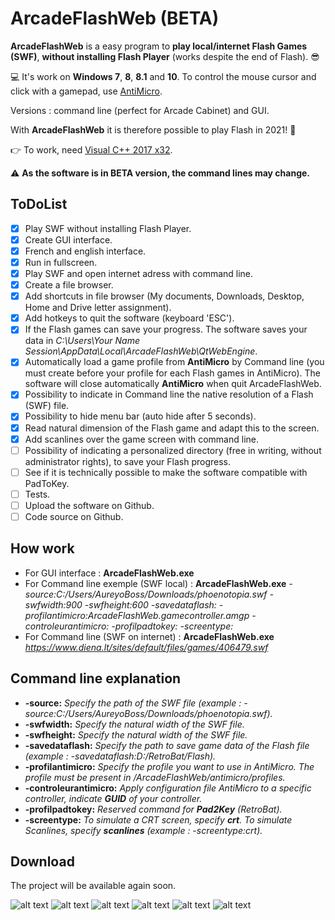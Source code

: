 # ArcadeFlashWeb (BETA)
**ArcadeFlashWeb** is a easy program to **play local/internet Flash Games (SWF)**, **without installing Flash Player** (works despite the end of Flash). 😎

💻 It's work on **Windows 7**, **8**, **8.1** and **10**. To control the mouse cursor and click with a gamepad, use [AntiMicro](https://github.com/AntiMicro/antimicro "AntiMicro's Homepage").

Versions : command line (perfect for Arcade Cabinet) and GUI.

With **ArcadeFlashWeb** it is therefore possible to play Flash in 2021! :tada:

👉 To work, need [Visual C++ 2017 x32](https://support.microsoft.com/fr-fr/topic/derniers-t%C3%A9l%C3%A9chargements-pris-en-charge-de-visual-c-2647da03-1eea-4433-9aff-95f26a218cc0 "").

⚠ **As the software is in BETA version, the command lines may change.**

## ToDoList
* [x] Play SWF without installing Flash Player.
* [x] Create GUI interface.
* [X] French and english interface.
* [x] Run in fullscreen.
* [x] Play SWF and open internet adress with command line.
* [x] Create a file browser.
* [x] Add shortcuts in file browser (My documents, Downloads, Desktop, Home and Drive letter assignment).
* [x] Add hotkeys to quit the software (keyboard 'ESC').
* [x] If the Flash games can save your progress. The software saves your data in *C:\Users\Your Name Session\AppData\Local\ArcadeFlashWeb\QtWebEngine*.
* [x] Automatically load a game profile from **AntiMicro** by Command line (you must create before your profile for each Flash games in AntiMicro). The software will close automatically **AntiMicro** when quit ArcadeFlashWeb.
* [x] Possibility to indicate in Command line the native resolution of a Flash (SWF) file.
* [x] Possibility to hide menu bar (auto hide after 5 seconds).
* [X] Read natural dimension of the Flash game and adapt this to the screen.
* [X] Add scanlines over the game screen with command line.
* [ ] Possibility of indicating a personalized directory (free in writing, without administrator rights), to save your Flash progress.
* [ ] See if it is technically possible to make the software compatible with PadToKey.
* [ ] Tests.
* [ ] Upload the software on Github.
* [ ] Code source on Github.

## How work
- For GUI interface : **ArcadeFlashWeb.exe**
- For Command line exemple (SWF local) : **ArcadeFlashWeb.exe** *-source:C:/Users/AureyoBoss/Downloads/phoenotopia.swf -swfwidth:900 -swfheight:600 -savedataflash: -profilantimicro:ArcadeFlashWeb.gamecontroller.amgp -controleurantimicro: -profilpadtokey: -screentype:*
- For Command line (SWF on internet) : **ArcadeFlashWeb.exe** *https://www.diena.lt/sites/default/files/games/406479.swf*

## Command line explanation
- **-source:** *Specify the path of the SWF file (example : -source:C:/Users/AureyoBoss/Downloads/phoenotopia.swf).*
- **-swfwidth:** *Specify the natural width of the SWF file.*
- **-swfheight:** *Specify the natural width of the SWF file.*
- **-savedataflash:** *Specify the path to save game data of the Flash file (example : -savedataflash:D:/RetroBat/Flash).*
- **-profilantimicro:** *Specify the profile you want to use in AntiMicro. The profile must be present in /ArcadeFlashWeb/antimicro/profiles.*
- **-controleurantimicro:** *Apply configuration file AntiMicro to a specific controller, indicate **GUID** of your controller.*
- **-profilpadtokey:** *Reserved command for **Pad2Key** (RetroBat).*
- **-screentype:** *To simulate a CRT screen, specify **crt**. To simulate Scanlines, specify **scanlines** (example : -screentype:crt).*

## Download
The project will be available again soon.

![alt text](https://github.com/aureyoboss/ArcadeFlashWeb/blob/main/screenshots/ArcadeFlashWeb_01.jpg?raw=true)
![alt text](https://github.com/aureyoboss/ArcadeFlashWeb/blob/main/screenshots/ArcadeFlashWeb_02.jpg?raw=true)
![alt text](https://github.com/aureyoboss/ArcadeFlashWeb/blob/main/screenshots/ArcadeFlashWeb_03.jpg?raw=true)
![alt text](https://github.com/aureyoboss/ArcadeFlashWeb/blob/main/screenshots/ArcadeFlashWeb_04.jpg?raw=true)
![alt text](https://github.com/aureyoboss/ArcadeFlashWeb/blob/main/screenshots/ArcadeFlashWeb_05.jpg?raw=true)
![alt text](https://github.com/aureyoboss/ArcadeFlashWeb/blob/main/screenshots/ArcadeFlashWeb_06.jpg?raw=true)
